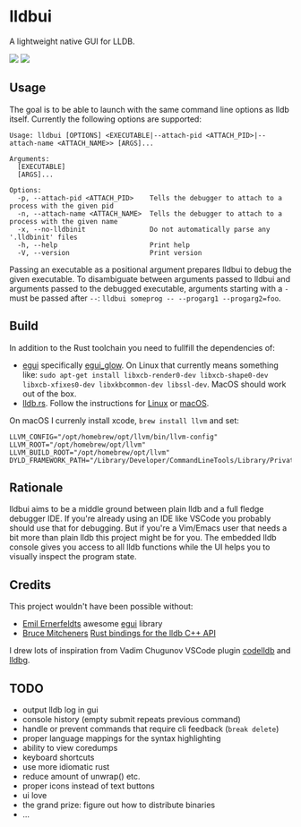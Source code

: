 # lldbui

A lightweight native GUI for LLDB.

![](https://git.sr.ht/~dennis/lldbui/blob/main/resources/screenshots/screenshot_dark.png)
![](https://git.sr.ht/~dennis/lldbui/blob/main/resources/screenshots/screenshot_light.png)

## Usage

The goal is to be able to launch with the same command line options as lldb itself. Currently the following options are supported:

```
Usage: lldbui [OPTIONS] <EXECUTABLE|--attach-pid <ATTACH_PID>|--attach-name <ATTACH_NAME>> [ARGS]...

Arguments:
  [EXECUTABLE]
  [ARGS]...

Options:
  -p, --attach-pid <ATTACH_PID>    Tells the debugger to attach to a process with the given pid
  -n, --attach-name <ATTACH_NAME>  Tells the debugger to attach to a process with the given name
  -x, --no-lldbinit                Do not automatically parse any '.lldbinit' files
  -h, --help                       Print help
  -V, --version                    Print version
```

Passing an executable as a positional argument prepares lldbui to debug the given executable. To disambiguate between arguments passed to lldbui and arguments passed to the debugged executable, arguments starting with a `-` must be passed after `--`: `lldbui someprog -- --progarg1 --progarg2=foo`.

## Build

In addition to the Rust toolchain you need to fullfill the dependencies of:
* [egui](https://www.egui.rs) specifically [egui_glow](https://github.com/emilk/egui/tree/master/crates/egui_glow). On Linux that currently means something like: `sudo apt-get install libxcb-render0-dev libxcb-shape0-dev libxcb-xfixes0-dev libxkbcommon-dev libssl-dev`. MacOS should work out of the box.
* [lldb.rs](https://docs.rs/lldb/latest/lldb/). Follow the instructions for [Linux](https://github.com/endoli/lldb.rs?tab=readme-ov-file#linux) or [macOS](https://github.com/endoli/lldb.rs?tab=readme-ov-file#macos).

On macOS I currenly install xcode, `brew install llvm` and set:
```
LLVM_CONFIG="/opt/homebrew/opt/llvm/bin/llvm-config"
LLVM_ROOT="/opt/homebrew/opt/llvm"
LLVM_BUILD_ROOT="/opt/homebrew/opt/llvm"
DYLD_FRAMEWORK_PATH="/Library/Developer/CommandLineTools/Library/PrivateFrameworks"
```

## Rationale

lldbui aims to be a middle ground between plain lldb and a full fledge debugger IDE. If you're already using an IDE like VSCode you probably should use that for debugging. But if you're a Vim/Emacs user that needs a bit more than plain lldb this project might be for you. The embedded lldb console gives you access to all lldb functions while the UI helps you to visually inspect the program state.

## Credits

This project wouldn't have been possible without:

*  [Emil Ernerfeldts](https://github.com/emilk/) awesome [egui](https://www.egui.rs/) library 
*  [Bruce Mitcheners](https://github.com/waywardmonkeys) [Rust bindings for the lldb C++ API](https://docs.rs/lldb/latest/lldb/)

I drew lots of inspiration from Vadim Chugunov VSCode plugin [codelldb](https://github.com/vadimcn/codelldb) and [lldbg](https://github.com/zmeadows/lldbg/).

## TODO

- output lldb log in gui
- console history (empty submit repeats previous command)
- handle or prevent commands that require cli feedback (`break delete`)
- proper language mappings for the syntax highlighting
- ability to view coredumps
- keyboard shortcuts
- use more idiomatic rust
- reduce amount of unwrap() etc.
- proper icons instead of text buttons
- ui love
- the grand prize: figure out how to distribute binaries
- ...
